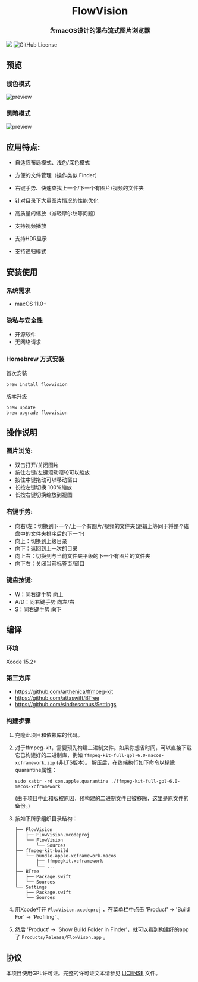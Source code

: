 <p align="center">
<h1 align="center">FlowVision</h1>
<h3 align="center">为macOS设计的瀑布流式图片浏览器</h3> 
</p>

[![](https://img.shields.io/github/release/netdcy/FlowVision.svg)](https://github.com/netdcy/FlowVision/releases/latest?color=blue "GitHub release") ![GitHub License](https://img.shields.io/github/license/netdcy/FlowVision?color=blue)

## 预览

### 浅色模式
![preview](https://netdcy.github.io/FlowVision/docs/preview_2.png)

### 黑暗模式
![preview](https://netdcy.github.io/FlowVision/docs/preview_1.png)

## 应用特点:

 - 自适应布局模式、浅色/深色模式

 - 方便的文件管理（操作类似 Finder）

 - 右键手势、快速查找上一个/下一个有图片/视频的文件夹

 - 针对目录下大量图片情况的性能优化

 - 高质量的缩放（减轻摩尔纹等问题）

 - 支持视频播放

 - 支持HDR显示

 - 支持递归模式

## 安装使用

### 系统需求

 - macOS 11.0+

### 隐私与安全性

 - 开源软件
 - 无网络请求

### Homebrew 方式安装

首次安装
```
brew install flowvision
```
版本升级
```
brew update
brew upgrade flowvision
```

## 操作说明

### 图片浏览:
 - 双击打开/关闭图片
 - 按住右键/左键滚动滚轮可以缩放
 - 按住中键拖动可以移动窗口
 - 长按左键切换 100%缩放
 - 长按右键切换缩放到视图
### 右键手势:
 - 向右/左：切换到下一个/上一个有图片/视频的文件夹(逻辑上等同于将整个磁盘中的文件夹排序后的下一个)
 - 向上：切换到上级目录
 - 向下：返回到上一次的目录
 - 向上右：切换到与当前文件夹平级的下一个有图片的文件夹
 - 向下右：关闭当前标签页/窗口
### 键盘按键:
 - W：同右键手势 向上
 - A/D：同右键手势 向左/右
 - S：同右键手势 向下

## 编译

### 环境

Xcode 15.2+

### 第三方库

 - https://github.com/arthenica/ffmpeg-kit
 - https://github.com/attaswift/BTree
 - https://github.com/sindresorhus/Settings

### 构建步骤

1. 克隆此项目和依赖库的代码。
2. 对于ffmpeg-kit，需要预先构建二进制文件。如果你想省时间，可以直接下载它已构建好的二进制库，例如 `ffmpeg-kit-full-gpl-6.0-macos-xcframework.zip` (非LTS版本)。 解压后，在终端执行如下命令以移除quarantine属性：

    ```
    sudo xattr -rd com.apple.quarantine ./ffmpeg-kit-full-gpl-6.0-macos-xcframework
    ```

    (由于项目中止和版权原因，预构建的二进制文件已被移除，[这里](https://github.com/netdcy/ffmpeg-kit/releases/download/v6.0/ffmpeg-kit-full-gpl-6.0-macos-xcframework.zip)是原文件的备份。)

3. 按如下所示组织目录结构：

    ```
    ├── FlowVision
    │   ├── FlowVision.xcodeproj
    │   └── FlowVision
    │       └── Sources
    ├── ffmpeg-kit-build
    │   └── bundle-apple-xcframework-macos
    │       ├── ffmpegkit.xcframework
    │       └── ...
    ├── BTree
    │   ├── Package.swift
    │   └── Sources
    └── Settings
        ├── Package.swift
        └── Sources
    ```

4. 用Xcode打开 `FlowVision.xcodeproj` ，在菜单栏中点击 'Product' -> 'Build For' -> 'Profiling' 。
5. 然后 'Product' -> 'Show Build Folder in Finder'，就可以看到构建好的app了 `Products/Release/FlowVison.app` 。

## 协议

本项目使用GPL许可证。完整的许可证文本请参见 [LICENSE](https://github.com/netdcy/FlowVision/blob/main/LICENSE) 文件。